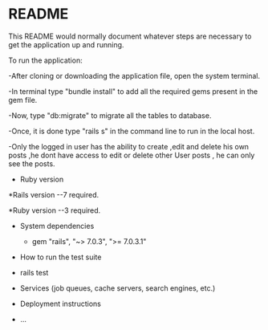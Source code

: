 # README

This README would normally document whatever steps are necessary to get the
application up and running.

To run the application:

-After cloning or downloading the application file, open the system terminal.

-In terminal type "bundle install" to add all the required gems present in the gem file.

-Now, type "db:migrate" to migrate all the tables to database.

-Once, it is done type "rails s" in the command line to run in the local host.

-Only the logged in user has the ability to create ,edit and delete his own posts ,he dont have access to edit or delete other User posts , he can only see the posts.



* Ruby version
 
 *Rails version --7 required.
 
 *Ruby version --3 required.
 

* System dependencies
 
  * gem "rails", "~> 7.0.3", ">= 7.0.3.1" 


* How to run the test suite

 * rails test
   

* Services (job queues, cache servers, search engines, etc.)

* Deployment instructions

* ...
